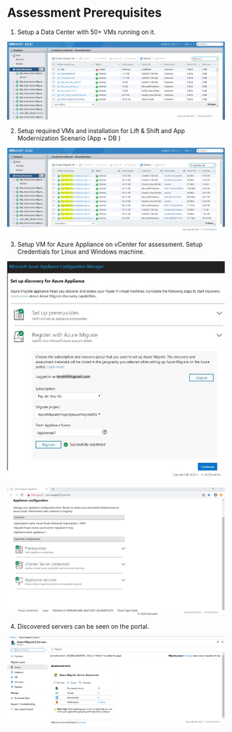 # Assessment Prerequisites

1. <p>Setup a Data Center with 50+ VMs running on it.

<kbd>
  <img src="https://github.com/Click2Cloud/Azure-Migrate/blob/master/images/prerequisites/prereq1.PNG?raw=true">
</kbd></p>

2. <p>Setup required VMs and installation for Lift & Shift and App Modernization Scenario (App + DB )

<kbd>
  <img src="https://github.com/Click2Cloud/Azure-Migrate/blob/master/images/prerequisites/prereq2.PNG?raw=true">
</kbd></p>

3. <p>Setup VM for Azure Appliance on vCenter for assessment. Setup Credentials for Linux and Windows machine.

<kbd>
  <img src="https://github.com/Click2Cloud/Azure-Migrate/blob/master/images/prerequisites/Register-with-Azure-Migrate.jpg?raw=true">
</kbd></p>

<p><kbd>
  <img src="https://github.com/Click2Cloud/Azure-Migrate/blob/master/images/prerequisites/prereq3.PNG?raw=true">
</kbd></p>

4. <p>Discovered servers can be seen on the portal.

<kbd>
  <img src="https://github.com/Click2Cloud/Azure-Migrate/blob/master/images/tailwind-traders/srver-assessment1.PNG?raw=true">
</kbd></p>